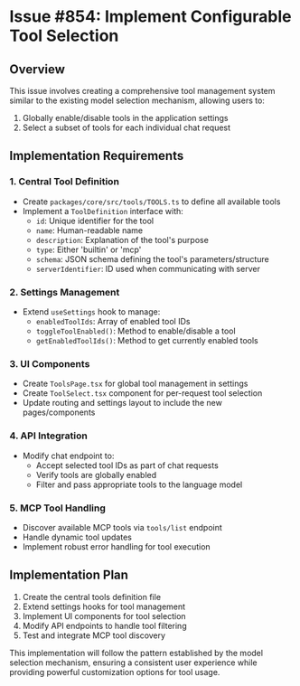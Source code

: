 # Issue #854: Implement Configurable Tool Selection

## Overview
This issue involves creating a comprehensive tool management system similar to the existing model selection mechanism, allowing users to:
1. Globally enable/disable tools in the application settings
2. Select a subset of tools for each individual chat request

## Implementation Requirements

### 1. Central Tool Definition
- Create `packages/core/src/tools/TOOLS.ts` to define all available tools
- Implement a `ToolDefinition` interface with:
  - `id`: Unique identifier for the tool
  - `name`: Human-readable name
  - `description`: Explanation of the tool's purpose
  - `type`: Either 'builtin' or 'mcp'
  - `schema`: JSON schema defining the tool's parameters/structure
  - `serverIdentifier`: ID used when communicating with server

### 2. Settings Management
- Extend `useSettings` hook to manage:
  - `enabledToolIds`: Array of enabled tool IDs
  - `toggleToolEnabled()`: Method to enable/disable a tool
  - `getEnabledToolIds()`: Method to get currently enabled tools

### 3. UI Components
- Create `ToolsPage.tsx` for global tool management in settings
- Create `ToolSelect.tsx` component for per-request tool selection
- Update routing and settings layout to include the new pages/components

### 4. API Integration
- Modify chat endpoint to:
  - Accept selected tool IDs as part of chat requests
  - Verify tools are globally enabled
  - Filter and pass appropriate tools to the language model

### 5. MCP Tool Handling
- Discover available MCP tools via `tools/list` endpoint
- Handle dynamic tool updates
- Implement robust error handling for tool execution

## Implementation Plan
1. Create the central tools definition file
2. Extend settings hooks for tool management
3. Implement UI components for tool selection
4. Modify API endpoints to handle tool filtering
5. Test and integrate MCP tool discovery

This implementation will follow the pattern established by the model selection mechanism, ensuring a consistent user experience while providing powerful customization options for tool usage.